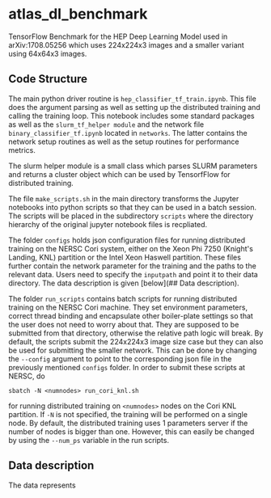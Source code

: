# atlas_dl_benchmark
TensorFlow Benchmark for the HEP Deep Learning Model used in arXiv:1708.05256 which uses 224x224x3 images and a smaller variant using 64x64x3 images.

## Code Structure

The main python driver routine is ```hep_classifier_tf_train.ipynb```. This file does the argument parsing as well as setting up the distributed training and calling the training loop. 
This notebook includes some standard packages as well as the ```slurm_tf_helper module``` and the network file ```binary_classifier_tf.ipynb``` located in ```networks```. The latter contains the network setup routines as well as the setup routines for performance metrics. 

The slurm helper module is a small class which parses SLURM parameters and returns a cluster object which can be used by TensorfFlow for distributed training.

The file ```make_scripts.sh``` in the main directory transforms the Jupyter notebooks into python scripts so that they can be used in a batch session. The scripts will be placed in the subdirectory ```scripts``` where the directory hierarchy of the original jupyter notebook files is recpliated. 

The folder ```configs``` holds json configuration files for running distributed training on the NERSC Cori system, either on the Xeon Phi 7250 (Knight's Landing, KNL) partition or the Intel Xeon Haswell partition. These files further contain the network parameter for the training and the paths to the relevant data. Users need to specify the ```inputpath``` and point it to their data directory. The data description is given [below](## Data description).

The folder ```run_scripts``` contains batch scripts for running distributed training on the NERSC Cori machine. They set environment parameters, correct thread binding and encapsulate other boiler-plate settings so that the user does not need to worry about that. They are supposed to be submitted from that directory, otherwise the relative path logic will break. By default, the scripts submit the 224x224x3 image size case but they can also be used for submitting the smaller network. This can be done by changing the ```--config``` argument to point to the corresponding json file in the previously mentioned ```configs``` folder. 
In order to submit these scripts at NERSC, do

```
sbatch -N <numnodes> run_cori_knl.sh
```

for running distributed training on ```<numnodes>``` nodes on the Cori KNL partition. If ```-N``` is not specified, the training will be performed on a single node.
By default, the distributed training uses 1 parameters server if the number of nodes is bigger than one. However, this can easily be changed by using the ```--num_ps``` variable in the run scripts.

## Data description
The data represents 

